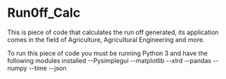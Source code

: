 # Run0ff_Calc
This is piece of code that calculates the run off generated, its application comes in the field of Agriculture, Agricultural Engineering and more.

To run this piece of code you must be running Python 3 and have the following modules installed
--Pysimplegui
--matplotlib
--xlrd
--pandas
--numpy
--time
--json

